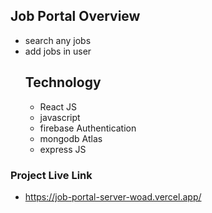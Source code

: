 
## Job Portal Overview
- search any jobs
- add jobs in user
  ## Technology
  - React JS
  - javascript
  - firebase Authentication
  - mongodb Atlas
  - express JS


### Project Live Link

- https://job-portal-server-woad.vercel.app/
